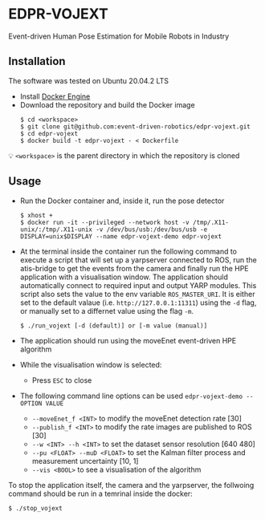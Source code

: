# EDPR-VOJEXT

Event-driven Human Pose Estimation for Mobile Robots in Industry 

## Installation
The software was tested on Ubuntu 20.04.2 LTS

- Install [Docker Engine](https://docs.docker.com/engine/install/ubuntu)
- Download the repository and build the Docker image
    ```shell
    $ cd <workspace>
    $ git clone git@github.com:event-driven-robotics/edpr-vojext.git
    $ cd edpr-vojext
    $ docker build -t edpr-vojext - < Dockerfile
    ```
:bulb: `<workspace>` is the parent directory in which the repository is cloned

## Usage
- Run the Docker container and, inside it, run the pose detector
    ```shell
    $ xhost +
    $ docker run -it --privileged --network host -v /tmp/.X11-unix/:/tmp/.X11-unix -v /dev/bus/usb:/dev/bus/usb -e DISPLAY=unix$DISPLAY --name edpr-vojext-demo edpr-vojext
    ```

- At the terminal inside the container run the following command to execute a script that will set up a yarpserver connected to ROS, run the atis-bridge to get the events from the camera and finally run the HPE application with a visualisation window. The application should automatically connect to required input and output YARP modules. This script also sets the value to the env variable `ROS_MASTER_URI`. It is either set to the default valaue (i.e. `http://127.0.0.1:11311`) using the `-d` flag, or manually set to a differnet value using the flag `-m`.
  ```shell 
  $ ./run_vojext [-d (default)] or [-m value (manual)]
  ```


- The application should run using the moveEnet event-driven HPE algorithm

- While the visualisation window is selected:
  - Press `ESC` to close

- The following command line options can be used `edpr-vojext-demo --OPTION VALUE`
  - `--moveEnet_f <INT>` to modify the moveEnet detection rate [30]
  - `--publish_f <INT>` to modify the rate images are published to ROS [30]
  - `--w <INT> --h <INT>` to set the dataset sensor resolution [640 480]
  - `--pu <FLOAT> --muD <FLOAT>` to set the Kalman filter process and measurement uncertainty [10, 1]
  - `--vis <BOOL>` to see a visualisation of the algorithm

To stop the application itself, the camera and the yarpserver, the follwoing command should be run in a temrinal inside the docker:
```shell 
$ ./stop_vojext
```
